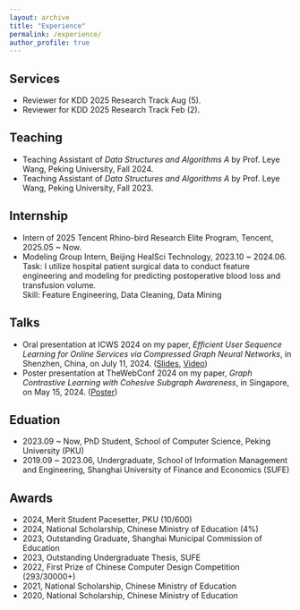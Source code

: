 ```yaml
---
layout: archive
title: "Experience"
permalink: /experience/
author_profile: true
---
```


## Services

* Reviewer for KDD 2025 Research Track Aug (5).
* Reviewer for KDD 2025 Research Track Feb (2).

## Teaching

* Teaching Assistant of *Data Structures and Algorithms A* by Prof. Leye Wang, Peking University, Fall 2024.
* Teaching Assistant of *Data Structures and Algorithms A* by Prof. Leye Wang, Peking University, Fall 2023.

## Internship

* Intern of 2025 Tencent Rhino-bird Research Elite Program, Tencent, 2025.05 ~ Now.
* Modeling Group Intern, Beijing HealSci Technology, 2023.10 ~ 2024.06. <br/>
Task: I utilize hospital patient surgical data to conduct feature engineering and modeling for predicting postoperative blood loss and transfusion volume. <br/>
Skill: Feature Engineering, Data Cleaning, Data Mining

## Talks

* Oral presentation at ICWS 2024 on my paper, *Efficient User Sequence Learning for Online Services via Compressed Graph Neural Networks*, in Shenzhen, China, on July 11, 2024. (<a href="https://wuyucheng2002.github.io/files/ICWS_ECSeq.pdf" target="_blank">Slides</a>, <a href="https://www.bilibili.com/video/BV1vpateCEzc" target="_blank">Video</a>)
* Poster presentation at TheWebConf 2024 on my paper, *Graph Contrastive Learning with Cohesive Subgraph Awareness*, in Singapore, on May 15, 2024. (<a href="https://wuyucheng2002.github.io/files/Yucheng_Wu_rfp0950.pdf" target="_blank">Poster</a>)

## Eduation

* 2023.09 ~ Now, PhD Student, School of Computer Science, Peking University (PKU)
* 2019.09 ~ 2023.06, Undergraduate, School of Information Management and Engineering, Shanghai University of Finance and Economics (SUFE)


## Awards

* 2024, Merit Student Pacesetter, PKU (10/600)
* 2024, National Scholarship, Chinese Ministry of Education (4%)
* 2023, Outstanding Graduate, Shanghai Municipal Commission of Education
* 2023, Outstanding Undergraduate Thesis, SUFE
* 2022, First Prize of Chinese Computer Design Competition (293/30000+)
* 2021, National Scholarship, Chinese Ministry of Education
* 2020, National Scholarship, Chinese Ministry of Education

